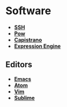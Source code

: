 # Software

* **[SSH](ssh)**
* **[Pow](pow)**
* **[Capistrano](capistrano)**
* **[Expression Engine](expression_engine)**

## Editors
* **[Emacs](emacs)**
* **[Atom](atom)**
* **[Vim](vim)**
* **[Sublime](sublime)**

